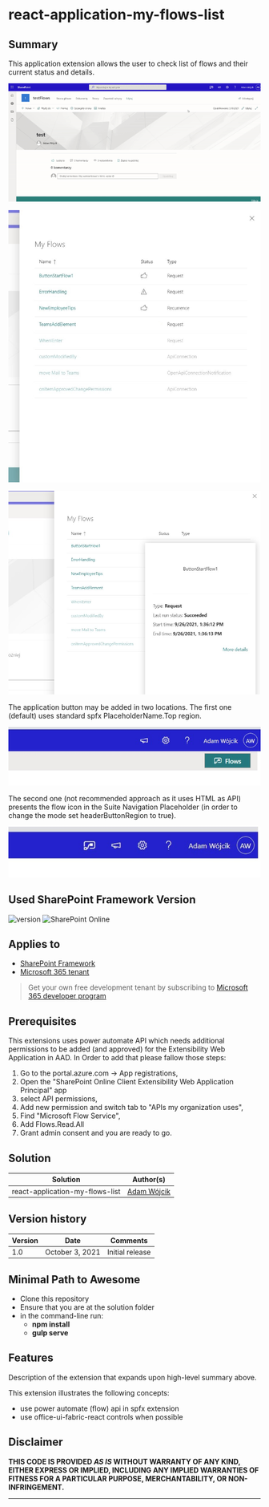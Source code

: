 # react-application-my-flows-list

## Summary

This application extension allows the user to check list of flows and their current status and details.

![HowItWorks](./assets/HowItWorks.gif)

![List](./assets/List.jpg)

![Details](./assets/Details.jpg)

The application button may be added in two locations. The first one (default) uses standard spfx PlaceholderName.Top region. 

![optionStandard](./assets/optionStandard.jpg)

The second one (not recommended approach as it uses HTML as API) presents the flow icon in the Suite Navigation Placeholder (in order to change the mode set headerButtonRegion to true).

![optionNotRecomended](./assets/optionNotRecomended.jpg)

## Used SharePoint Framework Version

![version](https://img.shields.io/npm/v/@microsoft/sp-component-base/latest?color=green)
![SharePoint Online](https://img.shields.io/badge/SharePoint-Online-yellow.svg)

## Applies to

- [SharePoint Framework](https://aka.ms/spfx)
- [Microsoft 365 tenant](https://docs.microsoft.com/en-us/sharepoint/dev/spfx/set-up-your-developer-tenant)

> Get your own free development tenant by subscribing to [Microsoft 365 developer program](http://aka.ms/o365devprogram)

## Prerequisites

This extensions uses power automate API which needs additional permissions to be added (and approved) for the Extensibility Web Application in AAD. In Order to add that please fallow those steps:
1. Go to the portal.azure.com -> App registrations,
2. Open the "SharePoint Online Client Extensibility Web Application Principal" app 
3. select API permissions,
4. Add new permission and switch tab to "APIs my organization uses",
5. Find "Microsoft Flow Service",
6. Add Flows.Read.All
7. Grant admin consent and you are ready to go.

## Solution

Solution|Author(s)
--------|---------
react-application-my-flows-list | [Adam Wójcik](https://github.com/Adam-it)

## Version history

Version|Date|Comments
-------|----|--------
1.0|October 3, 2021|Initial release

## Minimal Path to Awesome

- Clone this repository
- Ensure that you are at the solution folder
- in the command-line run:
  - **npm install**
  - **gulp serve**

## Features

Description of the extension that expands upon high-level summary above.

This extension illustrates the following concepts:

- use power automate (flow) api in spfx extension
- use office-ui-fabric-react controls when possible

## Disclaimer

**THIS CODE IS PROVIDED *AS IS* WITHOUT WARRANTY OF ANY KIND, EITHER EXPRESS OR IMPLIED, INCLUDING ANY IMPLIED WARRANTIES OF FITNESS FOR A PARTICULAR PURPOSE, MERCHANTABILITY, OR NON-INFRINGEMENT.**

---